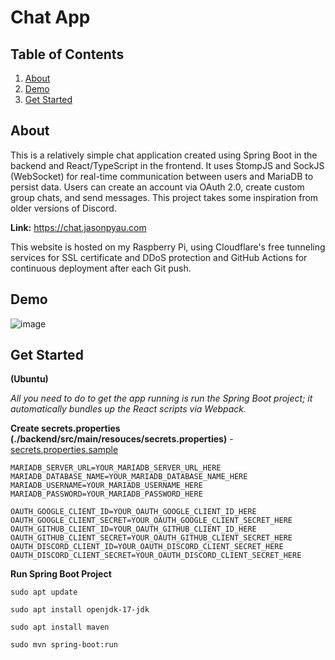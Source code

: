 # Chat App

## Table of Contents
<ol>
  <li><a href="#about">About</a></li>
  <li><a href="#demo">Demo</a></li>
  <li><a href="#get-started">Get Started</a></li>
</ol>


## About
This is a relatively simple chat application created using Spring Boot in the backend and React/TypeScript in the frontend. 
It uses StompJS and SockJS (WebSocket) for real-time communication between users and MariaDB to persist data. 
Users can create an account via OAuth 2.0, create custom group chats, and send messages. 
This project takes some inspiration from older versions of Discord.

**Link:** <a href="https://chat.jasonpyau.com">https://chat.jasonpyau.com</a>
<br>

This website is hosted on my Raspberry Pi, using Cloudflare's free tunneling services for SSL certificate and DDoS protection and GitHub Actions for continuous deployment after each Git push.

## Demo

![image](https://github.com/jasonpyau/Chat-App/assets/113565962/dfab1448-2a67-4eb1-b00c-2b2c971b54bf)
<br>

## Get Started
**(Ubuntu)**

*All you need to do to get the app running is run the Spring Boot project; it automatically bundles up the React scripts via Webpack.* 

**Create secrets.properties (./backend/src/main/resouces/secrets.properties)** -
<a href="https://github.com/jasonpyau/Chat-App/blob/main/backend/src/main/resources/secrets.properties.sample">secrets.properties.sample</a>

```
MARIADB_SERVER_URL=YOUR_MARIADB_SERVER_URL_HERE
MARIADB_DATABASE_NAME=YOUR_MARIADB_DATABASE_NAME_HERE
MARIADB_USERNAME=YOUR_MARIADB_USERNAME_HERE
MARIADB_PASSWORD=YOUR_MARIADB_PASSWORD_HERE

OAUTH_GOOGLE_CLIENT_ID=YOUR_OAUTH_GOOGLE_CLIENT_ID_HERE
OAUTH_GOOGLE_CLIENT_SECRET=YOUR_OAUTH_GOOGLE_CLIENT_SECRET_HERE
OAUTH_GITHUB_CLIENT_ID=YOUR_OAUTH_GITHUB_CLIENT_ID_HERE
OAUTH_GITHUB_CLIENT_SECRET=YOUR_OAUTH_GITHUB_CLIENT_SECRET_HERE
OAUTH_DISCORD_CLIENT_ID=YOUR_OAUTH_DISCORD_CLIENT_SECRET_HERE
OAUTH_DISCORD_CLIENT_SECRET=YOUR_OAUTH_DISCORD_CLIENT_SECRET_HERE
```

**Run Spring Boot Project**
```
sudo apt update

sudo apt install openjdk-17-jdk

sudo apt install maven

sudo mvn spring-boot:run
```
